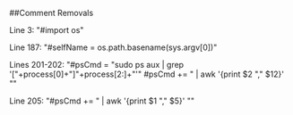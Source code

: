 ##Comment Removals

Line 3: "#import os"

Line 187: "#selfName = os.path.basename(sys.argv[0])"

Lines 201-202: "#psCmd = "sudo ps aux | grep '["+process[0]+"]"+process[2:]+"'"
	        #psCmd += " | awk '{print $2 \",\" $12}' ""
	        
Line 205: "#psCmd += " | awk '{print $1 \",\" $5}' ""
